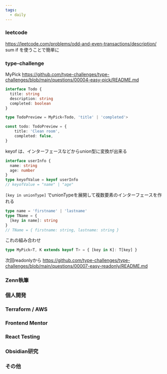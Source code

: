 ```yaml
---
tags:
  - daily
---
```


### leetcode
https://leetcode.com/problems/odd-and-even-transactions/description/
sum if を使うことで簡単に

### type-challenge 
MyPick
https://github.com/type-challenges/type-challenges/blob/main/questions/00004-easy-pick/README.md
```ts
interface Todo {
  title: string
  description: string
  completed: boolean
}

type TodoPreview = MyPick<Todo, 'title' | 'completed'>

const todo: TodoPreview = {
    title: 'Clean room',
    completed: false,
}
```

keyof は、インターフェースなどからunion型に変換が出来る
```ts
interface userInfo {
  name: string
  age: number
}
type keyofValue = keyof userInfo
// keyofValue = "name" | "age"
```

`[key in unionType]` でunionTypeを展開して複数要素のインターフェースを作れる
```ts
type name = 'firstname' | 'lastname'
type TName = {
  [key in name]: string
}
// TName = { firstname: string, lastname: string }
```

これの組み合わせ
```ts
type MyPick<T, K extends keyof T> = { [key in K]: T[key] }
```

次回readonlyから
https://github.com/type-challenges/type-challenges/blob/main/questions/00007-easy-readonly/README.md

### Zenn執筆

### 個人開発

### Terraform / AWS

### Frontend Mentor

### React Testing

### Obsidian研究

### その他
